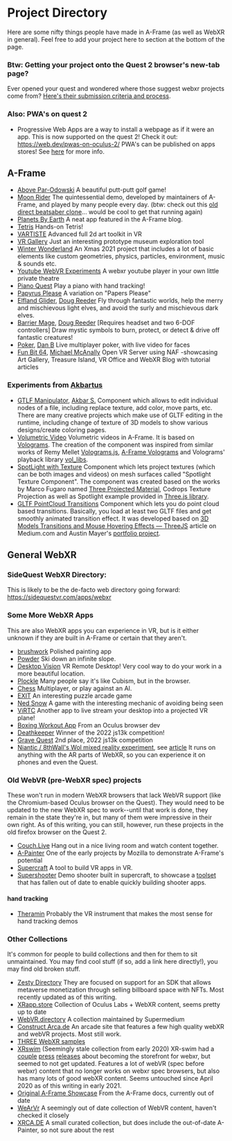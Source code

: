 # Project Directory

Here are some nifty things people have made in A-Frame (as well as WebXR in general). Feel free to add your project here to section at the bottom of the page.

### Btw: Getting your project onto the Quest 2 browser's new-tab page?

Ever opened your quest and wondered where those suggest webxr projects come from? [Here's their submission criteria and process](https://developer.oculus.com/documentation/oculus-browser/browser-new-tab/).

### Also: PWA's on quest 2

- Progressive Web Apps are a way to install a webpage as if it were an app. This is now supported on the quest 2! Check it out:
  https://web.dev/pwas-on-oculus-2/
  PWA's can be published on apps stores! See [here](https://pwabuilder.com/) for more info.

## A-Frame

- [Above Par-Odowski](https://aboveparadowski.com/)
  A beautiful putt-putt golf game!
- [Moon Rider](https://moonrider.xyz/)
  The quintessential demo, developed by maintainers of A-Frame, and played by many people every day. (btw: check out this [old direct beatsaber clone](https://github.com/sidequestlegend/supersaber)... would be cool to get that running again)
- [Planets By Earth](https://www.kodub.com/apps/planetsbyearth)
  A neat app featured in the A-Frame blog.
- [Tetris](https://blocksarcade.xyz/)
  Hands-on Tetris!
- [VARTISTE](https://vartiste.xyz/)
  Advanced full 2d art toolkit in VR
- [VR Gallery](https://vrgallery.co/)
  Just an interesting prototype museum exploration tool
- [Winter Wonderland](https://diarmidmackenzie.github.io/christmas-scene/)
  An Xmas 2021 project that includes a lot of basic elements like custom geometries, physics, particles, environment, music & sounds etc.
- [Youtube WebVR Experiments](https://youtube-experiments.glitch.me/)
  A webxr youtube player in your own little private theatre
- [Piano Quest](https://gftruj.github.io/hand.tracking.controls.extras/examples/piano.html)
  Play a piano with hand tracking!
- [Papyrus Please](https://js13kgames.com/games/papyrus-please/index.html)
  A variation on "Papers Please"
- [Elfland Glider](https://dougreeder.github.io/elfland-glider/), [Doug Reeder](https://github.com/DougReeder)
  Fly through fantastic worlds, help the merry and mischievous light elves, and avoid the surly and mischievous dark elves.
- [Barrier Mage](https://dougreeder.github.io/barrier-mage/), [Doug Reeder](https://github.com/DougReeder) [Requires headset and two 6-DOF controllers]
  Draw mystic symbols to burn, protect, or detect & drive off fantastic creatures!
- [Poker](https://danb.io/pokxr/), [Dan B](http://danb.io)
  Live multiplayer poker, with live video for faces
- [Fun Bit 64](https://funbit64.com/), [Michael McAnally](http://michaelmcanally.info/)
  Open VR Server using NAF -showcasing Art Gallery, Treasure Island, VR Office and WebXR Blog with tutorial articles

### Experiments from [Akbartus](https://github.com/akbartus)

- [GTLF Manipulator](https://github.com/akbartus/A-Frame-Component-GLTF-Manipulator), [Akbar S.](https://github.com/akbartus)
  Component which allows to edit individual nodes of a file, including replace texture, add color, move parts, etc. There are many creative projects which make use of GLTF editing in the runtime, including change of texture of 3D models to show various designs/create coloring pages.
- [Volumetric Video](https://github.com/akbartus/A-Frame-Volumetric-Video-Component)
  Volumetric videos in A-Frame. It is based on [Volograms](https://twitter.com/volograms). The creation of the component was inspired from similar works of Remy Mellet [Volograms.js](https://github.com/remmel/volograms-js), [A-Frame Volograms](https://github.com/remmel/aframe-volograms) and Volograms' playback library [vol_libs](https://github.com/Volograms/vol_libs).
- [SpotLight with Texture](https://github.com/akbartus/A-Frame-SpotLight-with-Texture-Component)
  Component which lets project textures (which can be both images and videos) on mesh surfaces called "Spotlight Texture Component". The component was created based on the works by Marco Fugaro named [Three Projected Material](https://github.com/marcofugaro/three-projected-material), Codrops Texture Projection as well as Spotlight example provided in [Three.js library](https://threejs.org/examples/#webgl_lights_spotlight).
- [GLTF PointCloud Transitions](https://github.com/akbartus/A-Frame-Component-GLTF-PointCloud-Transitions)
  Component which lets you do point cloud based transitions. Basically, you load at least two GLTF files and get smoothly animated transition effect. It was developed based on [3D Models Transitions and Mouse Hovering Effects — ThreeJS](https://medium.com/@mahmed07041/3d-models-transitions-and-mouse-hovering-effects-threejs-664280bd8274) article on Medium.com and Austin Mayer's [portfolio project](https://twitter.com/amayer_/status/1098662776929693706).

## General WebXR

### SideQuest WebXR Directory:

This is likely to be the de-facto web directory going forward:
https://sidequestvr.com/apps/webxr

### Some More WebXR Apps

This are also WebXR apps you can experience in VR, but is it either unknown if they are built in A-Frame or certain that they aren't.

- [brushwork](https://brushworkvr.com/paint)
  Polished painting app
- [Powder](https://tyrovr.com/powder/)
  Ski down an infinite slope.
- [Desktop Vision](https://desktop.vision)
  VR Remote Desktop! Very cool way to do your work in a more beautiful location.
- [Plockle](https://plockle.com/)
  Many people say it's like Cubism, but in the browser.
- [Chess](https://constructarca.de/game/construct-chess/)
  Multiplayer, or play against an AI.
- [EXIT](https://constructarca.de/game/exit/)
  An interesting puzzle arcade game
- [Ned Snow](https://constructarca.de/game/ned-snow/)
  A game with the interesting mechanic of avoiding being seen
- [ViRTC](https://virtc.app/)
  Another app to live stream your desktop into a projected VR plane!
- [Boxing Workout App](https://davehill00.github.io/box/dist/)
  From an Oculus browser dev
- [Deathkeeper](https://js13kgames.com/games/deathkeeper/index.html)
  Winner of the 2022 js13k competition!
- [Grave Quest](https://js13kgames.com/games/grave-quest/index.html)
  2nd place, 2022 js13k competition
- [Niantic / 8thWall's Wol mixed reality experiment](https://meetwol.com), see [article](https://nianticlabs.com/news/meetwol)
  It runs on anything with the AR parts of WebXR, so you can experience it on phones and even the Quest.

### Old WebVR (pre-WebXR spec) projects

These won't run in modern WebXR browsers that lack WebVR support (like the Chromium-based Oculus browser on the Quest). They would need to be updated to the new WebXR spec to work--until that work is done, they remain in the state they're in, but many of them were impressive in their own right. As of this writing, you can still, however, run these projects in the old firefox browser on the Quest 2.

- [Couch.Live](https://couch.live/)
  Hang out in a nice living room and watch content together.
- [A-Painter](https://aframe.io/a-painter)
  One of the early projects by Mozilla to demonstrate A-Frame's potential
- [Supercraft](https://supermedium.com/supercraft/)
  A tool to build VR apps in VR.
- [Supershooter](https://supermedium.com/aframe-super-shooter-kit/examples/supercraft/)
  Demo shooter built in supercraft, to showcase a [toolset](https://github.com/supermedium/aframe-super-shooter-kit) that has fallen out of date to enable quickly building shooter apps.

#### hand tracking

- [Theramin](https://vrtheremin.glitch.me/)
  Probably the VR instrument that makes the most sense for hand tracking demos

### Other Collections

It's common for people to build collections and then for them to sit unmaintained. You may find cool stuff (if so, add a link here directly!), you may find old broken stuff.

- [Zesty Directory](https://zestymarket.github.io/zesty-directory/)
  They are focused on support for an SDK that allows metaverse monetization through selling billboard space with NFTs. Most recently updated as of this writing.
- [XRapp.store](https://xrapp.store/)
  Collection of Oculus Labs + WebXR content, seems pretty up to date
- [WebVR.directory](https://webvr.directory/)
  A collection maintained by Supermedium
- [Construct Arca.de](https://constructarca.de/vr/)
  An arcade site that features a few high quality webXR and webVR projects. Most still work.
- [THREE WebXR samples](https://threejs.org/examples/?q=webxr#webxr_ar_paint)
- [XRswim](https://xrswim.com/)
  (Seemingly stale collection from early 2020)
  XR-swim had a [couple](https://www.roadtovr.com/xr-swim-webxr-platform-store/) [press](https://vrscout.com/news/xr-swim-web-vr-ar-platform/) [releases](https://servreality.com/news/xr-swim-a-free-platform-for-content-webxr/) about becoming the storefront for webxr, but seemed to not get updated. Features a lot of webVR (spec before webxr) content that no longer works on webxr spec browsers, but also has many lots of good webXR content. Seems untouched since April 2020 as of this writing in early 2021.
- [Original A-Frame Showcase](https://aframe.io/showcase/)
  From the A-Frame docs, currently out of date
- [WeArVr](https://www.wearvr.com/browse/newest?device=webvr)
  A seemingly out of date collection of WebVR content, haven't checked it closely
- [XRCA.DE](http://XRca.de)
  A small curated collection, but does include the out-of-date A-Painter, so not sure about the rest
